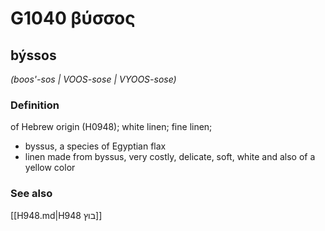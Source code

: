 # G1040 βύσσος

## býssos

_(boos'-sos | VOOS-sose | VYOOS-sose)_

### Definition

of Hebrew origin (H0948); white linen; fine linen; 

- byssus, a species of Egyptian flax
- linen made from byssus, very costly, delicate, soft, white and also of a yellow color

### See also

[[H948.md|H948 בוץ]]

